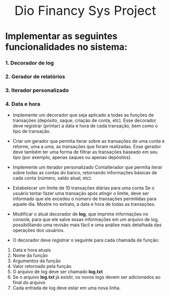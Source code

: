 
<div style="text-align: center; font-size: 40px;">Dio Financy Sys Project</div>


# Implementar as seguintes funcionalidades no sistema: 

### 1. Decorador de log

### 2. Gerador de relatórios

### 3. Iterador personalizado

### 4. Data e hora



* Implemente um decorador que seja aplicado a todas as funções de transações (depósito, saque, criação de conta, etc). Esse decorador deve registrar (printar) a data e hora de cada transação, bem como o tipo de transação.

* Criar um gerador que permita iterar sobre as transações de uma conta e retorne, uma a uma, as transações que foram realizadas. Esse gerador deve também ter uma forma de filtrar as transações baseado em seu tipo (por exemplo, apenas saques ou apenas depósitos). 

* Implemente um iterador personalizado ContaIterador que permita iterar sobre todas as contas do banco, retornando informações básicas de cada conta (número, saldo atual, etc).

* Estabelecer um limite de 10 transações diárias para uma conta
Se o usuário tentar fazer uma transação após atingir o limite, deve ser informado que ele excedeu o número de transações permitidas para aquele dia.
Mostre no extrato, a data e hora de todas as transações.

* Modificar o atual decorador de **log**, que imprime informações no console, para que ele salve essas informações em um arquivo de log, possibilitando uma revisão mais fácil e uma análise mais detalhada das operações dos usuários.

* O decorador deve registrar o seguinte para cada chamada de função:
1. Data e hora atuais  
2. Nome da função  
3. Argumentos da função  
4. Valor retornado pela função  
5. O arquivo de log deve ser chamado **log.txt**  
6. Se o arquivo **log.txt** já existir, os novos logs devem ser adicionados ao final do arquivo  
7. Cada entrada de log deve estar em uma nova linha.


